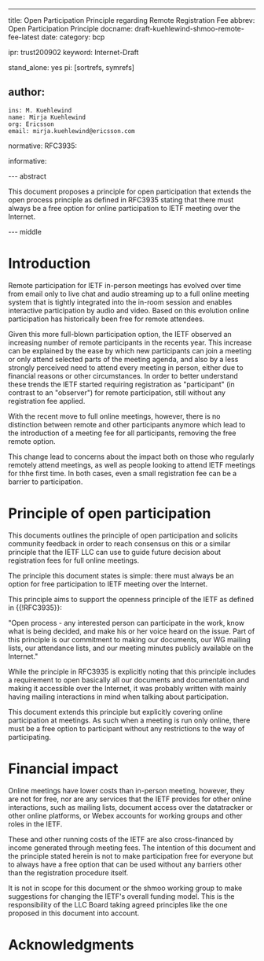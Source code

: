---
title: Open Participation Principle regarding Remote Registration Fee
abbrev: Open Participation Principle
docname: draft-kuehlewind-shmoo-remote-fee-latest
date:
category: bcp

ipr: trust200902
keyword: Internet-Draft

stand_alone: yes
pi: [sortrefs, symrefs]

author:
  -
    ins: M. Kuehlewind
    name: Mirja Kuehlewind
    org: Ericsson
    email: mirja.kuehlewind@ericsson.com


normative:
  RFC3935:


informative:



--- abstract

This document proposes a principle for open participation that extends the open process
principle as defined in RFC3935 stating that there must always be a free option for online participation to IETF meeting over the Internet.

--- middle

# Introduction

Remote participation for IETF in-person meetings has evolved over time from email only
to live chat and audio streaming up to a full online meeting system that is tightly integrated
into the in-room session and enables interactive participation by audio and video.
Based on this evolution online participation has historically been free for remote attendees.

Given this more full-blown participation option, the IETF observed an increasing number
of remote participants in the recents year. This increase can be explained by the ease by which
new participants can join a meeting or only attend selected parts of the meeting agenda, and also by 
a less strongly perceived need to attend every meeting in person, either due to financial
reasons or other circumstances. In order to better understand
these trends the IETF started requiring registration as "participant" (in contrast to 
an "observer") for remote participation, still without any registration fee applied.

With the recent move to full online meetings, however, there is no distinction between
remote and other participants anymore which lead to the introduction of a meeting fee
for all participants, removing the free remote option.

This change lead to concerns about the impact both on those who
regularly remotely attend meetings, as well as people looking to
attend IETF meetings for thhe first time.  In both cases, even a small
registration fee can be a barrier to participation.

# Principle of open participation

This documents outlines the principle of open participation and solicits community feedback in
order to reach consensus on this or a similar principle that the IETF LLC can use to guide future
decision about registration fees for full online meetings.

The principle this document states is simple: there must always be an option for free
participation to IETF meeting over the Internet.

This principle aims to support the openness principle of the IETF as defined in {{!RFC3935}}:

"Open process - any interested person can participate in the work,
   know what is being decided, and make his or her voice heard on the
   issue.  Part of this principle is our commitment to making our
   documents, our WG mailing lists, our attendance lists, and our
   meeting minutes publicly available on the Internet."
   
While the principle in RFC3935 is explicitly noting that this principle includes a requirement to open 
basically all our documents and documentation and making it accessible over the Internet, it was 
probably written with mainly having mailing interactions in mind when talking about participation.

This document extends this principle but explicitly covering online participation at meetings. As
such when a meeting is run only online, there must be a free option to participant without any
restrictions to the way of participating.

# Financial impact

Online meetings have lower costs than in-person meeting, however, they are not for free, nor are
any services that the IETF provides for other online interactions, such as mailing lists, document access over the datatracker or other online platforms, or Webex accounts for working groups and 
other roles in the IETF.

These and other running costs of the IETF are also cross-financed by income generated through
meeting fees. The intention of this document and the principle stated herein is not to make participation
free for everyone but to always have a free option that can be used without any barriers other than
the registration procedure itself.

It is not in scope for this document or the shmoo working group to make suggestions for changing
the IETF's overall funding model. This is the responsibility of the LLC Board taking agreed principles
like the one proposed in this document into account.


# Acknowledgments


